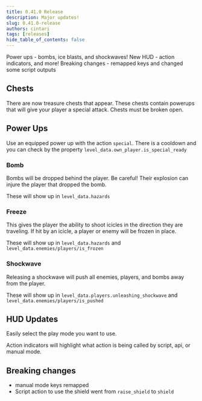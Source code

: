 ```yaml
---
title: 0.41.0 Release
description: Major updates!
slug: 0.41.0-release
authors: cintari
tags: [releases]
hide_table_of_contents: false
---
```


Power ups - bombs, ice blasts, and shockwaves!
New HUD - action indicators, and more!
Breaking changes - remapped keys and changed some script outputs

<!-- truncate -->

## Chests

There are now treasure chests that appear. These chests contain powerups that will give your player a special attack. Chests must be broken open.

## Power Ups

Use an equipped power up with the action `special`. There is a cooldown and you can check by the property `level_data.own_player.is_special_ready`

### Bomb

Bombs will be dropped behind the player. Be careful! Their explosion can injure the player that dropped the bomb.

These will show up in `level_data.hazards`

### Freeze

This gives the player the ability to shoot icicles in the direction they are traveling. If hit by an icicle, a player or enemy will be frozen in place.

These will show up in `level_data.hazards` and `level_data.enemies/players/is_frozen`

### Shockwave

Releasing a shockwave will push all enemies, players, and bombs away from the player.

These will show up in `level_data.players.unleashing_shockwave` and `level_data.enemies/players/is_pushed`

## HUD Updates

Easily select the play mode you want to use.

Action indicators will highlight what action is being called by script, api, or manual mode.

## Breaking changes

- manual mode keys remapped
- Script action to use the shield went from `raise_shield` to `shield`
